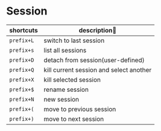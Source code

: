 # Session

| shortcuts  | description                           |
|------------|-----------------------------------------|
| `prefix+L` | switch to last session                  |
| `prefix+s` | list all sessions                       |
| `prefix+D` | detach from session(user-defined)       |
| `prefix+Q` | kill current session and select another |
| `prefix+X` | kill selected session                   |
| `prefix+$` | rename session                          |
| `prefix+N` | new session                             |
| `prefix+(` | move to previous session                |
| `prefix+)` | move to next session                    |
